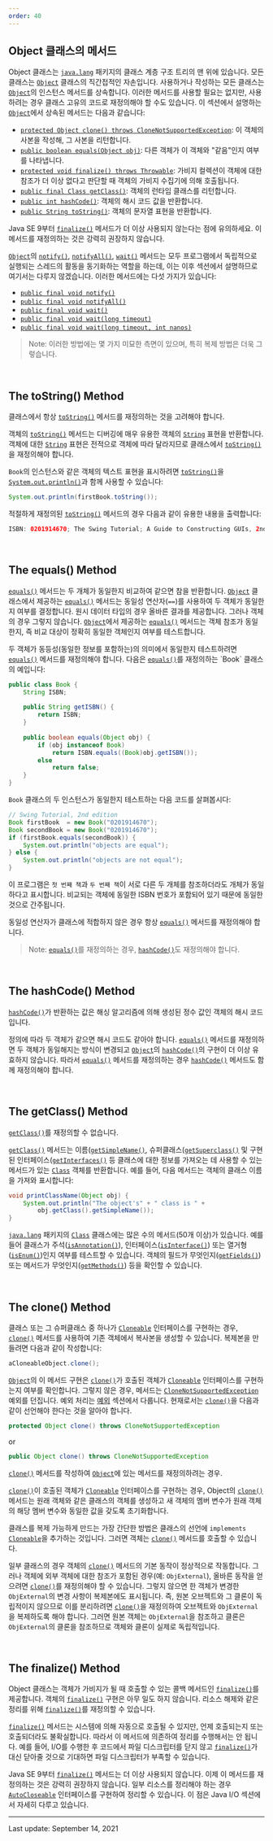 ```yaml
---
order: 40
---
```

## Object 클래스의 메서드

Object 클래스는 [`java.lang`](https://docs.oracle.com/en/java/javase/22/docs/api/java.base/java/lang/package-summary.html) 패키지의 클래스 계층 구조 트리의 맨 위에 있습니다. 모든 클래스는 [`Object`](https://docs.oracle.com/en/java/javase/22/docs/api/java.base/java/lang/Object.html) 클래스의 직간접적인 자손입니다. 사용하거나 작성하는 모든 클래스는 [`Object`](https://docs.oracle.com/en/java/javase/22/docs/api/java.base/java/lang/Object.html)의 인스턴스 메서드를 상속합니다. 이러한 메서드를 사용할 필요는 없지만, 사용하려는 경우 클래스 고유의 코드로 재정의해야 할 수도 있습니다. 이 섹션에서 설명하는 [`Object`](https://docs.oracle.com/en/java/javase/22/docs/api/java.base/java/lang/Object.html)에서 상속된 메서드는 다음과 같습니다:

- [`protected Object clone() throws CloneNotSupportedException`](https://docs.oracle.com/en/java/javase/22/docs/api/java.base/java/lang/Object.html#clone()): 이 객체의 사본을 작성해, 그 사본을 리턴합니다.
- [`public boolean equals(Object obj)`](https://docs.oracle.com/en/java/javase/22/docs/api/java.base/java/lang/Object.html#equals(java.lang.Object)): 다른 객체가 이 객체와 "같음"인지 여부를 나타냅니다.
- [`protected void finalize() throws Throwable`](https://docs.oracle.com/en/java/javase/22/docs/api/java.base/java/lang/Object.html#finalize()): 가비지 컬렉션이 객체에 대한 참조가 더 이상 없다고 판단할 때 객체의 가비지 수집기에 의해 호출됩니다.
- [`public final Class getClass()`](https://docs.oracle.com/en/java/javase/22/docs/api/java.base/java/lang/Object.html#getClass()): 객체의 런타임 클래스를 리턴합니다.
- [`public int hashCode()`](https://docs.oracle.com/en/java/javase/22/docs/api/java.base/java/lang/Object.html#hashCode()): 객체의 해시 코드 값을 반환합니다.
- [`public String toString()`](https://docs.oracle.com/en/java/javase/22/docs/api/java.base/java/lang/Object.html#toString()): 객체의 문자열 표현을 반환합니다.

Java SE 9부터 [`finalize()`](https://docs.oracle.com/en/java/javase/22/docs/api/java.base/java/lang/Object.html#finalize()) 메서드가 더 이상 사용되지 않는다는 점에 유의하세요. 이 메서드를 재정의하는 것은 강력히 권장하지 않습니다.

[`Object`](https://docs.oracle.com/en/java/javase/22/docs/api/java.base/java/lang/Object.html)의 [`notify()`](https://docs.oracle.com/en/java/javase/22/docs/api/java.base/java/lang/Object.html#notify()), [`notifyAll()`](https://docs.oracle.com/en/java/javase/22/docs/api/java.base/java/lang/Object.html#notifyAll()), [`wait()`](https://docs.oracle.com/en/java/javase/22/docs/api/java.base/java/lang/Object.html#wait()) 메서드는 모두 프로그램에서 독립적으로 실행되는 스레드의 활동을 동기화하는 역할을 하는데, 이는 이후 섹션에서 설명하므로 여기서는 다루지 않겠습니다. 이러한 메서드에는 다섯 가지가 있습니다:

- [`public final void notify()`](https://docs.oracle.com/en/java/javase/22/docs/api/java.base/java/lang/Object.html#notify())
- [`public final void notifyAll()`](https://docs.oracle.com/en/java/javase/22/docs/api/java.base/java/lang/Object.html#notifyAll())
- [`public final void wait()`](https://docs.oracle.com/en/java/javase/22/docs/api/java.base/java/lang/Object.html#wait())
- [`public final void wait(long timeout)`](https://docs.oracle.com/en/java/javase/22/docs/api/java.base/java/lang/Object.html#wait(long))
- [`public final void wait(long timeout, int nanos)`](https://docs.oracle.com/en/java/javase/22/docs/api/java.base/java/lang/Object.html#wait(long,int))

> Note: 이러한 방법에는 몇 가지 미묘한 측면이 있으며, 특히 복제 방법은 더욱 그렇습니다.

 

## The toString() Method

클래스에서 항상 [`toString()`](https://docs.oracle.com/en/java/javase/22/docs/api/java.base/java/lang/Object.html#toString()) 메서드를 재정의하는 것을 고려해야 합니다.

객체의 [`toString()`](https://docs.oracle.com/en/java/javase/22/docs/api/java.base/java/lang/Object.html#toString()) 메서드는 디버깅에 매우 유용한 객체의 [`String`](https://docs.oracle.com/en/java/javase/22/docs/api/java.base/java/lang/String.html) 표현을 반환합니다. 객체에 대한 [`String`](https://docs.oracle.com/en/java/javase/22/docs/api/java.base/java/lang/String.html) 표현은 전적으로 객체에 따라 달라지므로 클래스에서 [`toString()`](https://docs.oracle.com/en/java/javase/22/docs/api/java.base/java/lang/Object.html#toString())을 재정의해야 합니다.

`Book`의 인스턴스와 같은 객체의 텍스트 표현을 표시하려면 [`toString()`](https://docs.oracle.com/en/java/javase/22/docs/api/java.base/java/lang/Object.html#toString())을 [`System.out.println()`](https://docs.oracle.com/en/java/javase/22/docs/api/java.base/java/io/PrintStream.html#println())과 함께 사용할 수 있습니다:

```java
System.out.println(firstBook.toString());
```

적절하게 재정의된 [`toString()`](https://docs.oracle.com/en/java/javase/22/docs/api/java.base/java/lang/Object.html#toString()) 메서드의 경우 다음과 같이 유용한 내용을 출력합니다:

```java
ISBN: 0201914670; The Swing Tutorial; A Guide to Constructing GUIs, 2nd Edition
```

 

## The equals() Method

[`equals()`](https://docs.oracle.com/en/java/javase/22/docs/api/java.base/java/lang/Object.html#equals(java.lang.Object)) 메서드는 두 개체가 동일한지 비교하여 같으면 참을 반환합니다. [`Object`](https://docs.oracle.com/en/java/javase/22/docs/api/java.base/java/lang/Object.html) 클래스에서 제공하는 [`equals()`](https://docs.oracle.com/en/java/javase/22/docs/api/java.base/java/lang/Object.html#equals(java.lang.Object)) 메서드는 동일성 연산자(`==`)를 사용하여 두 객체가 동일한지 여부를 결정합니다. 원시 데이터 타입의 경우 올바른 결과를 제공합니다. 그러나 객체의 경우 그렇지 않습니다. [`Object`](https://docs.oracle.com/en/java/javase/22/docs/api/java.base/java/lang/Object.html)에서 제공하는 [`equals()`](https://docs.oracle.com/en/java/javase/22/docs/api/java.base/java/lang/Object.html#equals(java.lang.Object)) 메서드는 객체 참조가 동일한지, 즉 비교 대상이 정확히 동일한 객체인지 여부를 테스트합니다.

두 객체가 동등성(동일한 정보를 포함하는)의 의미에서 동일한지 테스트하려면 [`equals()`](https://docs.oracle.com/en/java/javase/22/docs/api/java.base/java/lang/Object.html#equals(java.lang.Object)) 메서드를 재정의해야 합니다. 다음은 [`equals()`](https://docs.oracle.com/en/java/javase/22/docs/api/java.base/java/lang/Object.html#equals(java.lang.Object))를 재정의하는 `Book` 클래스의 예입니다:

```java
public class Book {
    String ISBN;
    
    public String getISBN() { 
        return ISBN;
    }
    
    public boolean equals(Object obj) {
        if (obj instanceof Book)
            return ISBN.equals((Book)obj.getISBN()); 
        else
            return false;
    }
}
```

`Book` 클래스의 두 인스턴스가 동일한지 테스트하는 다음 코드를 살펴봅시다:

```java
// Swing Tutorial, 2nd edition
Book firstBook  = new Book("0201914670");
Book secondBook = new Book("0201914670");
if (firstBook.equals(secondBook)) {
    System.out.println("objects are equal");
} else {
    System.out.println("objects are not equal");
}
```

이 프로그램은 `첫 번째 책`과 `두 번째 책`이 서로 다른 두 개체를 참조하더라도 개체가 동일하다고 표시합니다. 비교되는 객체에 동일한 ISBN 번호가 포함되어 있기 때문에 동일한 것으로 간주됩니다.

동일성 연산자가 클래스에 적합하지 않은 경우 항상 [`equals()`](https://docs.oracle.com/en/java/javase/22/docs/api/java.base/java/lang/Object.html#equals(java.lang.Object)) 메서드를 재정의해야 합니다.

> Note: [`equals()`](https://docs.oracle.com/en/java/javase/22/docs/api/java.base/java/lang/Object.html#equals(java.lang.Object))를 재정의하는 경우, [`hashCode()`](https://docs.oracle.com/en/java/javase/22/docs/api/java.base/java/lang/Object.html#hashCode())도 재정의해야 합니다.

 

## The hashCode() Method

[`hashCode()`](https://docs.oracle.com/en/java/javase/22/docs/api/java.base/java/lang/Object.html#hashCode())가 반환하는 값은 해싱 알고리즘에 의해 생성된 정수 값인 객체의 해시 코드입니다.

정의에 따라 두 객체가 같으면 해시 코드도 같아야 합니다. [`equals()`](https://docs.oracle.com/en/java/javase/22/docs/api/java.base/java/lang/Object.html#equals(java.lang.Object)) 메서드를 재정의하면 두 객체가 동일해지는 방식이 변경되고 [`Object`](https://docs.oracle.com/en/java/javase/22/docs/api/java.base/java/lang/Object.html)의 [`hashCode()`](https://docs.oracle.com/en/java/javase/22/docs/api/java.base/java/lang/Object.html#hashCode())의 구현이 더 이상 유효하지 않습니다. 따라서 [`equals()`](https://docs.oracle.com/en/java/javase/22/docs/api/java.base/java/lang/Object.html#equals(java.lang.Object)) 메서드를 재정의하는 경우 [`hashCode()`](https://docs.oracle.com/en/java/javase/22/docs/api/java.base/java/lang/Object.html#hashCode()) 메서드도 함께 재정의해야 합니다.

 

## The getClass() Method

[`getClass()`](https://docs.oracle.com/en/java/javase/22/docs/api/java.base/java/lang/Object.html#getClass())를 재정의할 수 없습니다.

[`getClass()`](https://docs.oracle.com/en/java/javase/22/docs/api/java.base/java/lang/Object.html#getClass()) 메서드는 이름([`getSimpleName()`](https://docs.oracle.com/en/java/javase/22/docs/api/java.base/java/lang/Class.html#getSimpleName()), 슈퍼클래스([`getSuperclass()`](https://docs.oracle.com/en/java/javase/22/docs/api/java.base/java/lang/Class.html#getSuperclass()) 및 구현된 인터페이스([`getInterfaces()`](https://docs.oracle.com/en/java/javase/22/docs/api/java.base/java/lang/Class.html#getInterfaces()) 등 클래스에 대한 정보를 가져오는 데 사용할 수 있는 메서드가 있는 [`Class`](https://docs.oracle.com/en/java/javase/22/docs/api/java.base/java/lang/Class.html) 객체를 반환합니다. 예를 들어, 다음 메서드는 객체의 클래스 이름을 가져와 표시합니다:

```java
void printClassName(Object obj) {
    System.out.println("The object's" + " class is " +
        obj.getClass().getSimpleName());
}
```

[`java.lang`](https://docs.oracle.com/en/java/javase/22/docs/api/java.base/java/lang/package-summary.html) 패키지의 [`Class`](https://docs.oracle.com/en/java/javase/22/docs/api/java.base/java/lang/Class.html) 클래스에는 많은 수의 메서드(50개 이상)가 있습니다. 예를 들어 클래스가 주석([`isAnnotation()`](https://docs.oracle.com/en/java/javase/22/docs/api/java.base/java/lang/Class.html#isAnnotation())), 인터페이스([`isInterface()`](https://docs.oracle.com/en/java/javase/22/docs/api/java.base/java/lang/Class.html#isInterface())) 또는 열거형([`isEnum()`](https://docs.oracle.com/en/java/javase/22/docs/api/java.base/java/lang/Class.html#isEnum()))인지 여부를 테스트할 수 있습니다. 객체의 필드가 무엇인지([`getFields()`](https://docs.oracle.com/en/java/javase/22/docs/api/java.base/java/lang/Class.html#getFields())) 또는 메서드가 무엇인지([`getMethods()`](https://docs.oracle.com/en/java/javase/22/docs/api/java.base/java/lang/Class.html#getMethods())) 등을 확인할 수 있습니다.

 

## The clone() Method

클래스 또는 그 슈퍼클래스 중 하나가 [`Cloneable`](https://docs.oracle.com/en/java/javase/22/docs/api/java.base/java/lang/Cloneable.html) 인터페이스를 구현하는 경우, [`clone()`](https://docs.oracle.com/en/java/javase/22/docs/api/java.base/java/lang/Object.html#clone()) 메서드를 사용하여 기존 객체에서 복사본을 생성할 수 있습니다. 복제본을 만들려면 다음과 같이 작성합니다:

```java
aCloneableObject.clone();
```

[`Object`](https://docs.oracle.com/en/java/javase/22/docs/api/java.base/java/lang/Object.html)의 이 메서드 구현은 [`clone()`](https://docs.oracle.com/en/java/javase/22/docs/api/java.base/java/lang/Object.html#clone())가 호출된 객체가 [`Cloneable`](https://docs.oracle.com/en/java/javase/22/docs/api/java.base/java/lang/Cloneable.html) 인터페이스를 구현하는지 여부를 확인합니다. 그렇지 않은 경우, 메서드는 [`CloneNotSupportedException`](https://docs.oracle.com/en/java/javase/22/docs/api/java.base/java/lang/CloneNotSupportedException.html) 예외를 던집니다. 예외 처리는 [예외](https://dev.java/learn/exceptions/) 섹션에서 다룹니다. 현재로서는 [`clone()`](https://docs.oracle.com/en/java/javase/22/docs/api/java.base/java/lang/Object.html#clone())을 다음과 같이 선언해야 한다는 것을 알아야 합니다.

```java
protected Object clone() throws CloneNotSupportedException
```

or

```java
public Object clone() throws CloneNotSupportedException
```

[`clone()`](https://docs.oracle.com/en/java/javase/22/docs/api/java.base/java/lang/Object.html#clone()) 메서드를 작성하여 [`Object`](https://docs.oracle.com/en/java/javase/22/docs/api/java.base/java/lang/Object.html)에 있는 메서드를 재정의하려는 경우.

[`clone()`](https://docs.oracle.com/en/java/javase/22/docs/api/java.base/java/lang/Object.html#clone())이 호출된 객체가 [`Cloneable`](https://docs.oracle.com/en/java/javase/22/docs/api/java.base/java/lang/Cloneable.html) 인터페이스를 구현하는 경우, Object의 [`clone()`](https://docs.oracle.com/en/java/javase/22/docs/api/java.base/java/lang/Object.html#clone()) 메서드는 원래 객체와 같은 클래스의 객체를 생성하고 새 객체의 멤버 변수가 원래 객체의 해당 멤버 변수와 동일한 값을 갖도록 초기화합니다.

클래스를 복제 가능하게 만드는 가장 간단한 방법은 클래스의 선언에 `implements` [`Cloneable`](https://docs.oracle.com/en/java/javase/22/docs/api/java.base/java/lang/Cloneable.html)을 추가하는 것입니다. 그러면 객체는 [`clone()`](https://docs.oracle.com/en/java/javase/22/docs/api/java.base/java/lang/Object.html#clone()) 메서드를 호출할 수 있습니다.

일부 클래스의 경우 객체의 [`clone()`](https://docs.oracle.com/en/java/javase/22/docs/api/java.base/java/lang/Object.html#clone()) 메서드의 기본 동작이 정상적으로 작동합니다. 그러나 객체에 외부 객체에 대한 참조가 포함된 경우(예: `ObjExternal`), 올바른 동작을 얻으려면 [`clone()`](https://docs.oracle.com/en/java/javase/22/docs/api/java.base/java/lang/Object.html#clone())를 재정의해야 할 수 있습니다. 그렇지 않으면 한 객체가 변경한 `ObjExternal`의 변경 사항이 복제본에도 표시됩니다. 즉, 원본 오브젝트와 그 클론이 독립적이지 않으므로 이를 분리하려면 [`clone()`](https://docs.oracle.com/en/java/javase/22/docs/api/java.base/java/lang/Object.html#clone())을 재정의하여 오브젝트와 `ObjExternal`을 복제하도록 해야 합니다. 그러면 원본 객체는 `ObjExternal`을 참조하고 클론은 `ObjExternal`의 클론을 참조하므로 객체와 클론이 실제로 독립적입니다.

 

## The finalize() Method

Object 클래스는 객체가 가비지가 될 때 호출할 수 있는 콜백 메서드인 [`finalize()`](https://docs.oracle.com/en/java/javase/22/docs/api/java.base/java/lang/Object.html#finalize())를 제공합니다. 객체의 [`finalize()`](https://docs.oracle.com/en/java/javase/22/docs/api/java.base/java/lang/Object.html#finalize()) 구현은 아무 일도 하지 않습니다. 리소스 해제와 같은 정리를 위해 [`finalize()`](https://docs.oracle.com/en/java/javase/22/docs/api/java.base/java/lang/Object.html#finalize())를 재정의할 수 있습니다.

[`finalize()`](https://docs.oracle.com/en/java/javase/22/docs/api/java.base/java/lang/Object.html#finalize()) 메서드는 시스템에 의해 자동으로 호출될 수 있지만, 언제 호출되는지 또는 호출되더라도 불확실합니다. 따라서 이 메서드에 의존하여 정리를 수행해서는 안 됩니다. 예를 들어, I/O를 수행한 후 코드에서 파일 디스크립터를 닫지 않고 [`finalize()`](https://docs.oracle.com/en/java/javase/22/docs/api/java.base/java/lang/Object.html#finalize())가 대신 닫아줄 것으로 기대하면 파일 디스크립터가 부족할 수 있습니다.

Java SE 9부터 [`finalize()`](https://docs.oracle.com/en/java/javase/22/docs/api/java.base/java/lang/Object.html#finalize()) 메서드는 더 이상 사용되지 않습니다. 이제 이 메서드를 재정의하는 것은 강력히 권장하지 않습니다. 일부 리소스를 정리해야 하는 경우 [`AutoCloseable`](https://docs.oracle.com/en/java/javase/22/docs/api/java.base/java/lang/AutoCloseable.html) 인터페이스를 구현하여 정리할 수 있습니다. 이 점은 Java I/O 섹션에서 자세히 다루고 있습니다.

---
Last update: September 14, 2021
